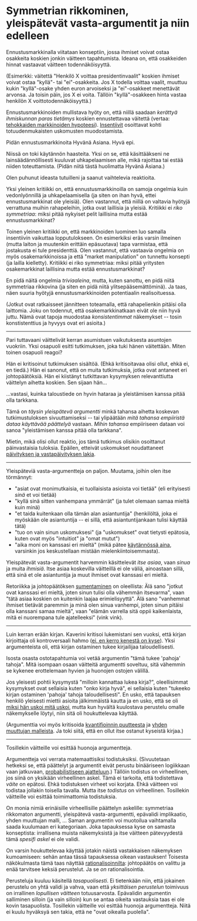# Symmetrian rikkominen, yleispätevät vasta-argumentit ja niin edelleen

Ennustusmarkkinalla viitataan konseptiin, jossa ihmiset voivat ostaa osakkeita koskien jonkin väitteen tapahtumista. Ideana on, että osakkeiden hinnat vastaavat väitteen todennäköisyyttä.

(Esimerkki: väitettä "Henkilö X voittaa presidentinvaalit" koskien ihmiset voivat ostaa "kyllä"- tai "ei"-osakkeita. Jos X todella voittaa vaalit, muuttuu kukin "kyllä"-osake yhden euron arvoiseksi ja "ei"-osakkeet menettävät arvonsa. Ja toisin päin, jos X ei voita. Tällöin "kyllä"-osakkeen hinta vastaa henkilön X voittotodennäköisyyttä.)

Ennustusmarkkinoiden mullistava hyöty on, että niillä saadaan *kerättyä ihmiskunnan paras tietämys* koskien ennustettavaa väitettä (vertaa: [tehokkaiden markkinoiden hypoteesi](https://en.wikipedia.org/wiki/Efficient-market_hypothesis)). [Insentiivit](https://ollij.fi/epi/insentiivit) osoittavat kohti totuudenmukaisten uskomusten muodostamista.

Pidän ennustusmarkkinoita Hyvänä Asiana. Hyvä epi.

Niissä on toki käytännön haasteita. Yksi on se, että käsittääkseni ne lainsäädännöllisesti kuuluvat uhkapelaamisen alle, mikä rajoittaa tai estää niiden toteuttamista. (Pidän niitä tästä huolimatta Hyvänä Asiana.)

Olen puhunut ideasta tutuilleni ja saanut vaihtelevia reaktioita.

Yksi yleinen kritiikki on, että ennustusmarkkinoilla on samoja ongelmia kuin vedonlyönnillä ja uhkapelaamisella (ja siten on ihan hyvä, ettei ennustusmarkkinat ole yleisiä). Olen vastannut, että niillä on valtavia hyötyjä verrattuna muihin rahapeleihin, jotka ovat laillisia ja yleisiä. Kritiikki ei *riko symmetriaa*: miksi pitää nykyiset pelit laillisina mutta estää ennustusmarkkinat?

Toinen yleinen kritiikki on, että markkinoiden luominen luo samalla insentiivin vaikuttaa lopputulokseen. On esimerkiksi eräs varsin ilmeinen (mutta laiton ja muutenkin erittäin epäsuotava) tapa varmistaa, että jostakusta ei tule presidenttiä. Olen vastannut, että vastaavia ongelmia on myös osakemarkkinoissa ja että "market manipulation" on tunnettu konsepti (ja lailla kielletty). Kritiikki ei riko symmetriaa: miksi pitää yritysten osakemarkkinat laillisina mutta estää ennustusmarkkinat?

En pidä näitä ongelmia *triviaaleina*, mutta, kuten sanottu, en pidä niitä symmetriaa rikkovina (ja siten en pidä niitä ylitsepääsemättöminä). Ja taas, näen suuria hyötyjä ennustusmarkkinoiden potentiaalin realisoituessa.

(Jotkut ovat ratkaisseet jännitteen toteamalla, että rahapelienkin pitäisi olla laittomia. Joku on todennut, että osakemarkkinatkaan eivät ole niin hyvä juttu. Nämä ovat tapoja muodostaa *konsistentimmat* näkemykset -- tosin konstistenttius ja hyvyys ovat eri asioita.)

---

Pari tuttavaani väittelivät kerran asumistuen vaikutuksesta asuntojen vuokriin. Yksi osapuoli esitti tutkimuksen, joka tuki hänen väitettään. Miten toinen osapuoli reagoi?

Hän ei kritisoinut tutkimuksen sisältöä. (Ehkä kritisoitavaa olisi ollut, ehkä ei, en tiedä.) Hän ei sanonut, että on muita tutkimuksia, jotka ovat antaneet eri johtopäätöksiä. Hän ei kiistänyt tutkittavan kysymyksen relevanttiutta väittelyn aihetta koskien. Sen sijaan hän...

...vastasi, kuinka taloustiede on hyvin hataraa ja yleistämisen kanssa pitää olla tarkkana.

Tämä on *täysin yleispätevä argumentti* minkä tahansa aihetta koskevan tutkimustuloksen sivuuttamiseksi -- tai ylipäätään *mitä tahansa empiiristä dataa käyttävää päättelyä* vastaan. *Mihin tahansa* empiiriseen dataan voi sanoa "yleistämisen kanssa pitää olla tarkkana".

Mietin, mikä olisi ollut reaktio, jos tämä tutkimus olisikin osoittanut päinvastaisia tuloksia. Epäilen, etteivät uskomukset noudattaneet [päivityksen ja vastapäivityksen lakia](https://ollij.fi/epi/miksi_todennakoisyydet).

---

Yleispäteviä vasta-argumentteja on paljon. Muutama, joihin olen itse törmännyt:
- "asiat ovat monimutkaisia, ei tuollaisista asioista voi tietää" (eli erityisesti *sinä* et voi tietää)
- "kyllä sinä sitten vanhempana ymmärrät" (ja tulet olemaan samaa mieltä kuin minä)
- "et taida kuitenkaan olla tämän alan asiantuntija" (henkilöltä, joka ei myöskään ole asiantuntija -- ei sillä, että asiantuntijankaan tulisi käyttää tätä)
- "tuo on vain sinun uskomuksesi" (ja "uskomukset" ovat tietysti epätosia, kuten ovat myös "intuitiot" ja "omat mutut")
- "aika moni on kanssasi eri mieltä" (mikä pätee [käytännössä aina](https://ollij.fi/epi/leveat_jakaumat), varsinkin jos keskustellaan mistään mielenkiintoisemmasta).

Yleispätevät vasta-argumentit harvemmin käsittelevät *itse asiaa*, vaan *sinua* ja muita *ihmisiä*. Itse asiaa koskevilla väitteillä ei ole väliä, ainoastaan sillä, että sinä et ole asiantuntija ja muut ihmiset ovat kanssasi eri mieltä.

Retoriikka ja johtopäätöksen [sumentaminen](https://ollij.fi/epi/sumuiset_ajatukset) on oleellista: Älä sano "jotkut ovat kanssasi eri mieltä, joten sinun tulisi olla vähemmän itsevarma", vaan "tätä asiaa koskien on kuitenkin laajaa erimielisyyttä". Älä sano "vanhemmat ihmiset tietävät paremmin ja minä olen sinua vanhempi, joten sinun pitäisi olla kanssani samaa mieltä", vaan "elämän varrella sitä oppii kaikenlaista, mitä ei nuorempana tule ajatelleeksi" (vink vink).

---

Luin kerran erään kirjan. Kaverini kritisoi lukemistani sen vuoksi, että kirjan kirjoittaja oli kontroversaali hahmo ([ei, en kerro kenestä on kyse](https://ollij.fi/epi/keskustelunimaisijat)). Yksi argumenteista oli, että kirjan ostaminen tukee kirjailijaa taloudellisesti.

Isosta osasta ostotapahtumia voi vetää argumentin "tämä tukee 'pahoja' tahoja". Mitä isompaan osaan väitteitä argumentti soveltuu, sitä vähemmin se kykenee erottelemaan hyvien ja huonojen ostojen välillä.

Jos yleisesti pohtii kysymystä "milloin kannattaa lukea kirja?", oleellisimmat kysymykset ovat sellaisia kuten "onko kirja hyvä", ei sellaisia kuten "tukeeko kirjan ostaminen 'pahoja' tahoja taloudellisesti". En usko, että tapauksen henkilö yleisesti miettii asioita jälkimmäistä kautta ja en usko, että se oli [miksi hän uskoi mitä uskoi](https://ollij.fi/epi/miksi_uskot), mutta kun hyvältä kuulostava perustelu omalle näkemykselle löytyi, niin sitä oli houkuttelevaa käyttää.

(Argumenttia voi myös kritisoida [kvantifioinnin puutteesta](https://ollij.fi/epi/kvantifiointi) ja [yhden muuttujan malleista](https://ollij.fi/epi/yksi_muuttuja). Ja toki siitä, että en ollut itse ostanut kyseistä kirjaa.)

---

Tosillekin väitteille voi esittää huonoja argumentteja.

Argumentteja voi verrata matemaattisiksi todistuksiksi. (Sivuutetaan hetkeksi se, että päättelyt ja argumentit eivät perustu binääriseen logiikkaan vaan jatkuvaan, [probabilistiseen ajatteluun](https://ollij.fi/epi/probabilistinen_ajattelu).) Tällöin todistus on virheellinen, jos siinä on yksikään virheellinen askel. Tämä ei tarkoita, että todistettava *väite* on epätosi. Ehkä todistuksen virheet voi korjata. Ehkä väitteen voi todistaa jollakin toisella tavalla. Mutta itse *todistus* on virheellinen. Tosillekin väitteille voi esittää toimimattomia todistuksia.

On monia nimiä erinäisille virheellisille päättelyn askelille: symmetriaa rikkomaton argumentti, yleispätevä vasta-argumentti, epävalidi implikaatio, yhden muuttujan malli, ... Saman argumentin voi muotoilua vaihtamalla saada kuulumaan eri kategoriaan. Joka tapauksessa kyse on samasta konseptista: irrallisena muista näkemyksistä ja itse väitteen pätevyydestä tämä *spesifi askel* ei ole validi.

On varsin houkuttelevaa käyttää jotakin näistä vastakkaisen näkemyksen kumoamiseen: sehän antaa tässä tapauksessa oikean vastauksen! Toisesta näkökulmasta tämä taas näyttää [rationalisoinnilta](https://ollij.fi/epi/miksi_uskot): johtopäätös on valittu ja enää tarvitsee keksiä perustelut. Ja se *on* rationalisointia.

Perusteluja kuuluu käsitellä *tasapuolisesti*. Ei tietenkään niin, että jokainen perustelu on yhtä validi ja vahva, vaan että *yksittäisen perustelun* toimivuus on irrallinen *lopullisen väitteen* totuusarvosta. Epävalidin argumentin salliminen silloin (ja vain silloin) kun se antaa oikeita vastauksia taas ei ole kovin tasapuolista. Tosillekin väitteille voi esittää huonoja argumentteja. Niitä ei kuulu hyväksyä sen takia, että ne "ovat oikealla puolella".
